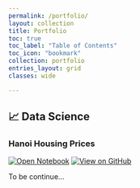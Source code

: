 ```yaml
---
permalink: /portfolio/
layout: collection
title: Portfolio
toc: true
toc_label: "Table of Contents"
toc_icon: "bookmark"
collection: portfolio
entries_layout: grid
classes: wide

---
```

## 📈 Data Science
### Hanoi Housing Prices

[![Open Notebook](https://img.shields.io/badge/Jupyter-Open_Notebook-blue?logo=Jupyter)](https://tdbui1209.github.io/portfolio/projects/hanoi_housing_saleprices.html)
[![View on GitHub](https://img.shields.io/badge/GitHub-View_on_GitHub-blue?logo=GitHub)](https://github.com/tdbui1209/category_dtype_hanoi_saleprice)

To be continue...